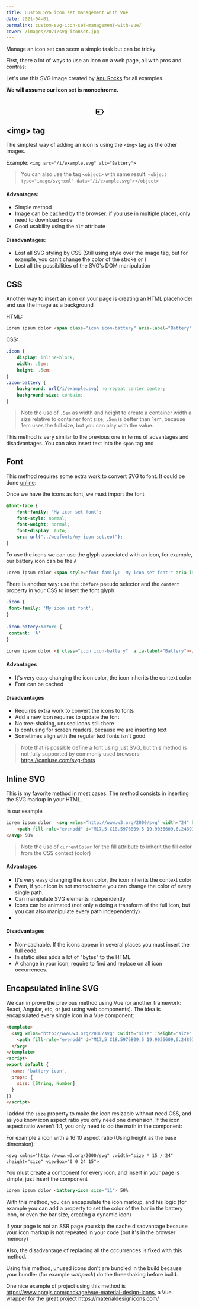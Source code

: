 ```yaml
---
title: Custom SVG icon set management with Vue
date: 2021-04-01
permalink: custom-svg-icon-set-management-with-vue/
cover: /images/2021/svg-iconset.jpg
---
```


Manage an icon set can seem a simple task but can be tricky.

First, there a lot of ways to use an icon on a web page, all with pros and contras:

Let's use this SVG image created by [Anu Rocks](https://freeicons.io/profile/730) for all examples.

**We will assume our icon set is monochrome.**

<div style="background: #fff; display: block; padding: 10px; width: 25px; height: 25px; margin: auto;">

[![](/images/2021/svg-iconset/example.svg)](https://freeicons.io/common-ui-icons/battery-medium-icon-54110)
</div>


## \<img\> tag
The simplest way of adding an icon is using the `<img>` tag as the other images.

Example: `<img src="/i/example.svg" alt="Battery">`
> You can also use the tag `<object>` with same result: `<object type="image/svg+xml" data="/i/example.svg"></object>`

#### Advantages:
* Simple method
* Image can be cached by the browser: if you use in multiple places, only need to download once
* Good usability using the `alt` attribute

#### Disadvantages:
* Lost all SVG styling by CSS (Still using style over the image tag, but for example, you can't change the color of the stroke or )
* Lost all the possibilities of the SVG's DOM manipulation

## CSS
Another way to insert an icon on your page is creating an HTML placeholder and use the image as a background

HTML:
```html
Lorem ipsum dolor <span class="icon icon-battery" aria-label="Battery" title="Battery"></span> 50%
```

CSS:
```css
.icon {
    display: inline-block;
    width: .5em; 
    height: .5em;
}
.icon-battery {
    background: url(/i/example.svg) no-repeat center center;
    background-size: contain;
}
```
> Note the use of `.5em` as width and height to create a container width a size relative to container font size, `.5em` is better than 1em, because 1em uses the full size, but you can play with the value.

This method is very similar to the previous one in terms of advantages and disadvantages.
You can also insert text into the `span` tag and  

## Font
This method requires some extra work to convert SVG to font. It could be done [online](https://glyphter.com/): 

Once we have the icons as font, we must import the font

```css
@font-face {
    font-family: 'My icon set font';
    font-style: normal;
    font-weight: normal;
    font-display: auto;
    src: url("../webfonts/my-icon-set.eot");
}
```

To use the icons we can use the glyph associated with an icon, for example, our battery icon can be the `A`

```html
Lorem ipsum dolor <span style="font-family: 'My icon set font'" aria-label="Battery">A</span> 50%
```

There is another way: use the `:before` pseudo selector and the `content` property in your CSS to insert the font glyph

```css 
.icon {
 font-family: 'My icon set font';
}

.icon-batery:before {
 content: 'A'
}
```

```html
Lorem ipsum dolor <i class="icon icon-battery"  aria-label="Battery"></i> 50%
```

#### Advantages
* It's very easy changing the icon color, the icon inherits the context color
* Font can be cached

#### Disadvantages
* Requires extra work to convert the icons to fonts
* Add a new icon requires to update the font
* No tree-shaking, unused icons still there
* Is confusing for screen readers, because we are inserting text
* Sometimes align with the regular text fonts isn't good


> Note that is possible define a font using just SVG, but this method is not fully supported by commonly used browsers: https://caniuse.com/svg-fonts 

## Inline SVG
This is my favorite method in most cases. The method consists in inserting the SVG markup in your HTML.

In our example
```html
Lorem ipsum dolor  <svg xmlns="http://www.w3.org/2000/svg" width="24" height="24" viewBox="0 0 24 24">
    <path fill-rule="evenodd" d="M17,5 C18.5976809,5 19.9036609,6.24891996 19.9949073,7.82372721 L20,8 L20,8.17 L20.1933113,8.24671351 C21.1458614,8.66012858 21.8418803,9.55339202 21.9763495,10.6214854 L21.9949073,10.8237272 L22,11 L22,13 C22,14.2181391 21.2716631,15.274045 20.201161,15.7433631 L20,15.822 L20,16 C20,17.5385075 18.8418794,18.8065215 17.3498634,18.9798168 L17.1762728,18.9949073 L17,19 L5,19 C3.40231912,19 2.09633912,17.75108 2.00509269,16.1762728 L2,16 L2,8 C2,6.40231912 3.24891996,5.09633912 4.82372721,5.00509269 L5,5 L17,5 Z M17,7 L5,7 C4.48716416,7 4.06449284,7.38604019 4.00672773,7.88337887 L4,8 L4,16 C4,16.5128358 4.38604019,16.9355072 4.88337887,16.9932723 L5,17 L17,17 C17.5128358,17 17.9355072,16.6139598 17.9932723,16.1166211 L18,16 L18,15 C18,14.5004355 18.3670085,14.0840077 18.8498945,14.0112465 L18.9632725,14.0006747 L19.075685,13.9972247 C19.5546159,13.9618905 19.9369487,13.5888432 19.9929352,13.1192658 L20,13 L20,11 C20,10.4871642 19.6139598,10.0644928 19.1166211,10.0067277 L18.8833789,9.99327227 C18.424297,9.93995063 18.0600494,9.57570299 18.0067277,9.11662113 L18,9 L18,8 C18,7.48716416 17.6139598,7.06449284 17.1166211,7.00672773 L17,7 Z M11,9 C11.5522847,9 12,9.44771525 12,10 L12,14 C12,14.5522847 11.5522847,15 11,15 L7,15 C6.44771525,15 6,14.5522847 6,14 L6,10 C6,9.44771525 6.44771525,9 7,9 L11,9 Z" fill="currentColor"/>
</svg> 50%
```

> Note the use of `currentColor` for the fill attribute to inherit the fill color from the CSS context (color)

#### Advantages
* It's very easy changing the icon color, the icon inherits the context color
* Even, if your icon is not monochrome you can change the color of every single path.
* Can manipulate SVG elements independently
* Icons can be animated (not only a doing a transform of the full icon, but you can also manipulate every path independently)
* 

#### Disadvantages
* Non-cachable. If the icons appear in several places you must insert the full code.
* In static sites adds a lot of "bytes" to the HTML.
* A change in your icon, require to find and replace on all icon occurrences.



## Encapsulated inline SVG
We can improve the previous method using Vue (or another framework: React, Angular, etc, or just using web components). The idea is encapsulated every single icon in a Vue component:

```html
<template>
  <svg xmlns="http://www.w3.org/2000/svg" :width="size" :height="size" viewBox="0 0 24 24">
    <path fill-rule="evenodd" d="M17,5 C18.5976809,5 19.9036609,6.24891996 19.9949073,7.82372721 L20,8 L20,8.17 L20.1933113,8.24671351 C21.1458614,8.66012858 21.8418803,9.55339202 21.9763495,10.6214854 L21.9949073,10.8237272 L22,11 L22,13 C22,14.2181391 21.2716631,15.274045 20.201161,15.7433631 L20,15.822 L20,16 C20,17.5385075 18.8418794,18.8065215 17.3498634,18.9798168 L17.1762728,18.9949073 L17,19 L5,19 C3.40231912,19 2.09633912,17.75108 2.00509269,16.1762728 L2,16 L2,8 C2,6.40231912 3.24891996,5.09633912 4.82372721,5.00509269 L5,5 L17,5 Z M17,7 L5,7 C4.48716416,7 4.06449284,7.38604019 4.00672773,7.88337887 L4,8 L4,16 C4,16.5128358 4.38604019,16.9355072 4.88337887,16.9932723 L5,17 L17,17 C17.5128358,17 17.9355072,16.6139598 17.9932723,16.1166211 L18,16 L18,15 C18,14.5004355 18.3670085,14.0840077 18.8498945,14.0112465 L18.9632725,14.0006747 L19.075685,13.9972247 C19.5546159,13.9618905 19.9369487,13.5888432 19.9929352,13.1192658 L20,13 L20,11 C20,10.4871642 19.6139598,10.0644928 19.1166211,10.0067277 L18.8833789,9.99327227 C18.424297,9.93995063 18.0600494,9.57570299 18.0067277,9.11662113 L18,9 L18,8 C18,7.48716416 17.6139598,7.06449284 17.1166211,7.00672773 L17,7 Z M11,9 C11.5522847,9 12,9.44771525 12,10 L12,14 C12,14.5522847 11.5522847,15 11,15 L7,15 C6.44771525,15 6,14.5522847 6,14 L6,10 C6,9.44771525 6.44771525,9 7,9 L11,9 Z" fill="currentColor"/>
  </svg>
</template>
<script>
export default {
  name: 'battery-icon',
  props: {
    size: [String, Number]
  }
})
</script>
```

I added the `size` property to make the icon resizable without need CSS, and as you know icon aspect ratio you only need one dimension.
If the icon aspect ratio weren't 1:1, you only need to do the math in the component:

For example a icon with a 16:10 aspect ratio (Using height as the base dimension):

```
<svg xmlns="http://www.w3.org/2000/svg" :width="size * 15 / 24" :height="size" viewBox="0 0 24 15">
```

You must create a component for every icon, and insert in your page is simple, just insert the component

```html
Lorem ipsum dolor <battery-icon size="11"> 50%
```

With this method, you can encapsulate the icon markup, and his logic (for example you can add a property to set the color of the bar in the battery icon, or even the bar size, creating a dynamic icon)

If your page is not an SSR page you skip the cache disadvantage because your icon markup is not repeated in your code (but it's in the browser memory)

Also, the disadvantage of replacing all the occurrences is fixed with this method.

Using this method, unused icons don't are bundled in the build because your bundler (for example _webpack_) do the threeshaking before build.

One nice example of project using this method is https://www.npmjs.com/package/vue-material-design-icons, a Vue wrapper for the great project https://materialdesignicons.com/

